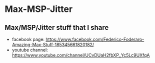 # Max-MSP-Jitter

Max/MSP/Jitter stuff that I share
---
+ facebook page: https://www.facebook.com/Federico-Foderaro-Amazing-Max-Stuff-185345661820182/  
+ youtube channel: https://www.youtube.com/channel/UCvDUaH2fbXP_Yc5Lc9UXfqA
